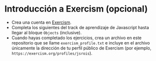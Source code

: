 # Introducción a Exercism (opcional)

- Crea una cuenta en [Exercism](https://exercism.org).
- Completa los siguientes del track de aprendizaje de Javascript hasta llegar al bloque `Objects` (inclusive).
- Cuando hayas completado los ejercicios, crea un archivo en este repositorio que se llame `exercism_profile.txt` e incluye en el archivo únicamente la dirección de tu perfil público de Exercism (por ejemplo, `https://exercism.org/profiles/jsrois`).
